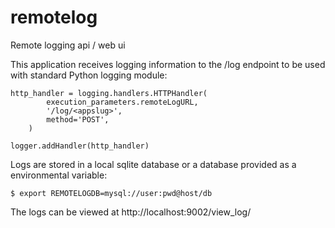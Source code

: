 remotelog
=========

Remote logging api / web ui

This application receives logging information to the /log endpoint to be used with standard Python logging module:

	http_handler = logging.handlers.HTTPHandler(
        	execution_parameters.remoteLogURL,
        	'/log/<appslug>',
        	method='POST',
    	)

	logger.addHandler(http_handler)

Logs are stored in a local sqlite database or a database provided as a environmental variable:

	$ export REMOTELOGDB=mysql://user:pwd@host/db

The logs can be viewed at
	http://localhost:9002/view_log/<appslug>

